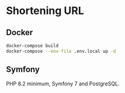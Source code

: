 # Shortening URL

## Docker

```Bash
docker-compose build
docker-compose --env-file .env.local up -d
```

## Symfony

PHP 8.2 minimum, Symfony 7 and PostgreSQL.
